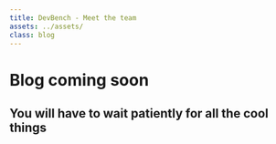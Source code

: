```yaml
---
title: DevBench - Meet the team
assets: ../assets/
class: blog 
---
```


# Blog coming soon
## You will have to wait patiently for all the cool things